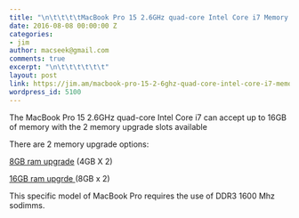 ```yaml
---
title: "\n\t\t\t\tMacBook Pro 15 2.6GHz quad-core Intel Core i7 Memory Upgrades\t\t"
date: 2016-08-08 00:00:00 Z
categories:
- jim
author: macseek@gmail.com
comments: true
excerpt: "\n\t\t\t\t\t\t"
layout: post
link: https://jim.am/macbook-pro-15-2-6ghz-quad-core-intel-core-i7-memory-upgrades/
wordpress_id: 5100
---
```


The MacBook Pro 15 2.6GHz quad-core Intel Core i7 can accept up to 16GB of memory with the 2 memory upgrade slots available




There are 2 memory upgrade options:




[8GB ram upgrade](http://amzn.to/2aFJZso) (4GB X 2)




[16GB ram upgrde ](http://amzn.to/2b8mUBe) (8GB x 2)




This specific model of MacBook Pro requires the use of DDR3 1600 Mhz sodimms.


		
